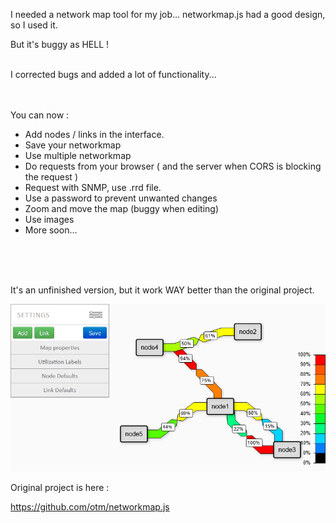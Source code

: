

I needed a network map tool for my job...
networkmap.js had a good design, so I used it.

But it's buggy as HELL !

<br/>
I corrected bugs and added a lot of functionality...
<br/>
<br/><br/>



You can now :

- Add nodes / links in the interface.
- Save your networkmap
- Use multiple networkmap
- Do requests from your browser ( and the server when CORS is blocking the request )
- Request with SNMP, use .rrd file.
- Use a password to prevent unwanted changes
- Zoom and move the map (buggy when editing)
- Use images
- More soon...

<br/><br/><br/>

It's an unfinished version, but it work WAY better than the original project.



![screenshot](img/networkmap.png)

Original project is here :

https://github.com/otm/networkmap.js

